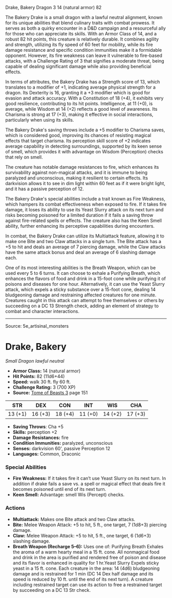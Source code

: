 <MonsterName/>Drake, Bakery</MonsterName>
<CreatureType/>Dragon</CreatureType>
<CR/>3</CR>
<AC/>14 (natural armor)</AC>
<HP/>82</HP>
<summary>The Bakery Drake is a small dragon with a lawful neutral alignment, known for its unique abilities that blend culinary traits with combat prowess. It serves as both a quirky encounter in a D&D campaign and a resourceful ally for those who can appreciate its skills. With an Armor Class of 14, and a robust 82 hit points, this creature is relatively durable. It combines agility and strength, utilizing its fly speed of 60 feet for mobility, while its fire damage resistance and specific condition immunities make it a formidable opponent. However, its fire weakness can leave it vulnerable to fire-based attacks, with a Challenge Rating of 3 that signifies a moderate threat, being capable of dealing significant damage while also providing beneficial effects.</summary>

<detail>

In terms of attributes, the Bakery Drake has a Strength score of 13, which translates to a modifier of +1, indicating average physical strength for a dragon. Its Dexterity is 16, granting it a +3 modifier which is good for evasion and attack accuracy. With a Constitution of 18 (+4), it exhibits very good resilience, contributing to its hit points. Intelligence, at 11 (+0), is average, while Wisdom at 14 (+2) reflects a good level of awareness. Its Charisma is strong at 17 (+3), making it effective in social interactions, particularly when using its skills.

The Bakery Drake's saving throws include a +5 modifier to Charisma saves, which is considered good, improving its chances of resisting magical effects that target charisma. Its perception skill score of +2 indicates average capability in detecting surroundings, supported by its keen sense of smell, which provides it with advantage on Wisdom (Perception) checks that rely on smell.

The creature has notable damage resistances to fire, which enhances its survivability against non-magical attacks, and it is immune to being paralyzed and unconscious, making it resilient to certain effects. Its darkvision allows it to see in dim light within 60 feet as if it were bright light, and it has a passive perception of 12.

The Bakery Drake's special abilities include a trait known as Fire Weakness, which hampers its combat effectiveness when exposed to fire. If it takes fire damage, it loses its ability to use its Yeast Slurry attack on its next turn and risks becoming poisoned for a limited duration if it fails a saving throw against fire-related spells or effects. The creature also has the Keen Smell ability, further enhancing its perceptive capabilities during encounters.

In combat, the Bakery Drake can utilize its Multiattack feature, allowing it to make one Bite and two Claw attacks in a single turn. The Bite attack has a +5 to hit and deals an average of 7 piercing damage, while the Claw attacks have the same attack bonus and deal an average of 6 slashing damage each.

One of its most interesting abilities is the Breath Weapon, which can be used every 5 to 6 turns. It can choose to exhale a Purifying Breath, which enhances the flavors of food and drink in a 15-foot cone while purifying it of poisons and diseases for one hour. Alternatively, it can use the Yeast Slurry attack, which expels a sticky substance over a 15-foot cone, dealing 14 bludgeoning damage and restraining affected creatures for one minute. Creatures caught in this attack can attempt to free themselves or others by succeeding on a DC 13 Strength check, adding an element of strategy to combat and character interactions.</detail>



---

Source: 5e_artisinal_monsters

# Drake, Bakery

*Small* *Dragon* *lawful neutral*

- **Armor Class:** 14 (natural armor)
- **Hit Points:** 82 (11d6+44)
- **Speed:** walk 30 ft. fly 60 ft.
- **Challenge Rating:** 3 (700 XP)
- **Source:** [Tome of Beasts 3](https://koboldpress.com/kpstore/product/tome-of-beasts-3-for-5th-edition/) page 151

| STR | DEX | CON | INT | WIS | CHA |
| --- | --- | --- | --- | --- | --- |
| 13 (+1) | 16 (+3) | 18 (+4) | 11 (+0) | 14 (+2) | 17 (+3) |

- **Saving Throws**: Cha +5
- **Skills:** perception +2
- **Damage Resistances:** fire
- **Condition Immunities:** paralyzed, unconscious
- **Senses:** darkvision 60', passive Perception 12
- **Languages:** Common, Draconic

### Special Abilities

- **Fire Weakness:** If it takes fire it can’t use Yeast Slurry on its next turn. In addition if drake fails a save vs. a spell or magical effect that deals fire it becomes poisoned until end of its next turn.
- **Keen Smell:** Advantage: smell Wis (Percept) checks.

### Actions

- **Multiattack:** Makes one Bite attack and two Claw attacks.
- **Bite:** Melee Weapon Attack: +5 to hit, 5 ft., one target, 7 (1d8+3) piercing damage.
- **Claw:** Melee Weapon Attack: +5 to hit, 5 ft., one target, 6 (1d6+3) slashing damage.
- **Breath Weapon (Recharge 5–6):** Uses one of: Purifying Breath Exhales the aroma of a warm hearty meal in a 15 ft. cone. All nonmagical food and drink in the area is purified and rendered free of poison and disease and its flavor is enhanced in quality for 1 hr.Yeast Slurry Expels sticky yeast in a 15 ft. cone. Each creature in the area: 14 (4d6) bludgeoning damage and is restrained for 1 min (DC 14 Dex half damage and its speed is reduced by 10 ft. until the end of its next turn). A creature including restrained target can use its action to free a restrained target by succeeding on a DC 13 Str check.




